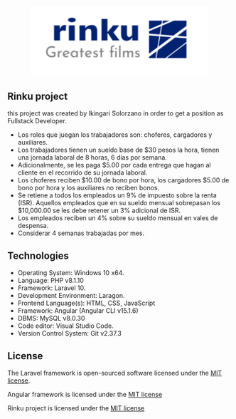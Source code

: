 <p align="center"><img src="https://raw.githubusercontent.com/IkingariSolorzano/rinku/main/rinku/src/assets/img/rinku.png" width="400"></p>


## Rinku project

this project was created by Ikingari Solorzano in order to get a position as Fullstack Developer.

- Los roles que juegan los trabajadores son: choferes, cargadores y auxiliares.
- Los trabajadores tienen un sueldo base de $30 pesos la hora, tienen una jornada laboral de 8 horas, 6 días por semana.
- Adicionalmente, se les paga $5.00 por cada entrega que hagan al cliente en el recorrido de su jornada laboral.
- Los choferes reciben $10.00 de bono por hora, los cargadores $5.00 de bono por hora y los auxiliares no reciben bonos.
- Se retiene a todos los empleados un 9% de impuesto sobre la renta (ISR). Aquellos empleados que en su sueldo mensual sobrepasan los $10,000.00 se les debe retener un 3% adicional de ISR.
- Los empleados reciben un 4% sobre su sueldo mensual en vales de despensa.
- Considerar 4 semanas trabajadas por mes.




## Technologies


- Operating System: 			Windows 10 x64.
- Language: 			PHP v8.1.10
- Framework: 				Laravel 10.
- Development Environment: 		Laragon.
- Frontend Language(s):		HTML, CSS, JavaScript
- Framework: 				Angular (Angular CLI v15.1.6)
- DBMS: 				MySQL v8.0.30
- Code editor: 				Visual Studio Code.
- Version Control System: 		Git v2.37.3

## License

The Laravel framework is open-sourced software licensed under the [MIT license](https://opensource.org/licenses/MIT).

Angular framework is licensed under the [MIT license](https://angular.io/license)

Rinku project is licensed under the [MIT license](https://opensource.org/licenses/MIT)